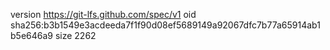 version https://git-lfs.github.com/spec/v1
oid sha256:b3b1549e3acdeeda7f1f90d08ef5689149a92067dfc7b77a65914ab1b5e646a9
size 2262
